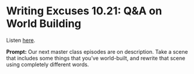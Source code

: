 # Writing Excuses 10.21: Q&A on World Building 

Listen [here](http://www.writingexcuses.com/2015/05/24/writing-excuses-10-21-qa-on-world-building/). 

**Prompt:** Our next master class episodes are on description. Take a scene that includes some things that you’ve world-built, and rewrite that scene using completely different words.